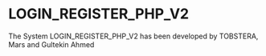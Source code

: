 # LOGIN_REGISTER_PHP_V2
The System LOGIN_REGISTER_PHP_V2 has been developed by TOBSTERA, Mars and Gultekin Ahmed
